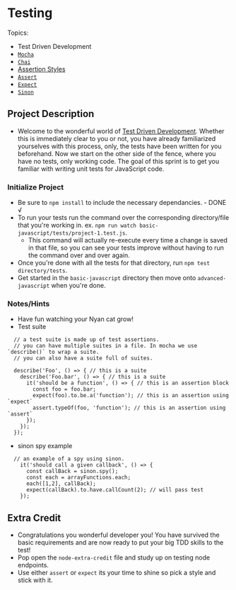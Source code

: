 # Testing

Topics:

 * Test Driven Development
 * [`Mocha`](https://mochajs.org/)
 * [`Chai`](http://chaijs.com/api/)
  * [Assertion Styles](http://chaijs.com/guide/styles/)
 * [`Assert`](http://chaijs.com/api/assert)
 * [`Expect`](http://chaijs.com/api/expect/)
 * [`Sinon`](http://chaijs.com/plugins/sinon-chai/)

## Project Description

 - Welcome to the wonderful world of [Test Driven Development](https://en.wikipedia.org/wiki/Test-driven_development). Whether this is immediately clear to you or not, you have already familiarized yourselves with this process, only, the tests have been written for you beforehand. Now we start on the other side of the fence, where you have no tests, only working code. The goal of this sprint is to get you familiar with writing unit tests for JavaScript code.

### Initialize Project

- Be sure to `npm install` to include the necessary dependancies. - DONE √
- To run your tests run the command over the corresponding directory/file that you're working in. ex. `npm run watch basic-javascript/tests/project-1.test.js`.
  - This command will actually re-execute every time a change is saved in that file, so you can see your tests improve without having to run the command over and over again.
- Once you're done with all the tests for that directory, run `npm test directory/tests`.
- Get started in the `basic-javascript` directory then move onto `advanced-javascript` when you're done.

### Notes/Hints

- Have fun watching your Nyan cat grow!
- Test suite

```
  // a test suite is made up of test assertions.
  // you can have multiple suites in a file. In mocha we use `describe()` to wrap a suite.
  // you can also have a suite full of suites.

  describe('Foo', () => { // this is a suite
    describe('Foo.bar', () => { // this is a suite
      it('should be a function', () => { // this is an assertion block
        const foo = foo.bar;
        expect(foo).to.be.a('function'); // this is an assertion using `expect`
        assert.typeOf(foo, 'function'); // this is an assertion using `assert`
      });
    });
  });
```
- sinon spy example
```
  // an example of a spy using sinon.
    it('should call a given callback', () => {
      const callBack = sinon.spy();
      const each = arrayFunctions.each;
      each([1,2], callBack);
      expect(callBack).to.have.callCount(2); // will pass test
    });
```

## Extra Credit

- Congratulations you wonderful developer you! You have survived the basic requirements and are now ready to put your big TDD skills to the test!
- Pop open the `node-extra-credit` file and study up on testing node endpoints.
- Use either `assert` or `expect` its your time to shine so pick a style and stick with it.

